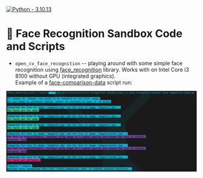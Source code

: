 [![Python - 3.10.13](https://img.shields.io/badge/Python-3.10.13-f4d159)](https://www.python.org/downloads/release/python-31013/)

# 🐸 Face Recognition Sandbox Code and Scripts

* `open_cv_face_recognition` -- playing around with some simple face recognition using [face_recognition](https://pypi.org/project/face-recognition/) library. Works with on Intel Core i3 8100 without GPU (integrated graphics).<br>
Example of a [face-comparison-data]("open_cv_face_recognition/face-comparison-data.py") script run:<br>
<img align="left" width="1000" src="open_cv_face_recognition/script-exec-examples/example-face-comparison-data.png"/>
